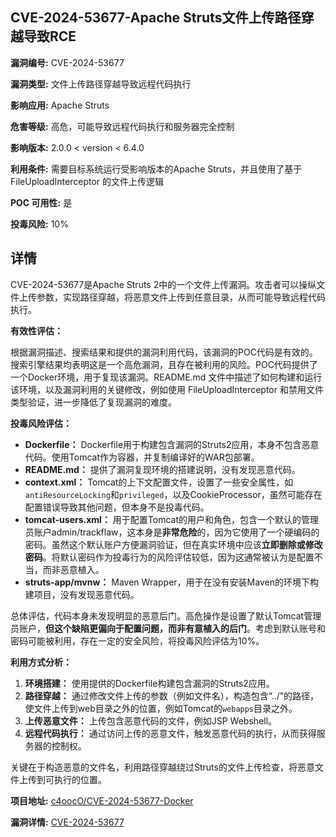 ## CVE-2024-53677-Apache Struts文件上传路径穿越导致RCE

**漏洞编号:** CVE-2024-53677

**漏洞类型:** 文件上传路径穿越导致远程代码执行

**影响应用:** Apache Struts

**危害等级:** 高危，可能导致远程代码执行和服务器完全控制

**影响版本:** 2.0.0 < version < 6.4.0

**利用条件:** 需要目标系统运行受影响版本的Apache Struts，并且使用了基于 FileUploadInterceptor 的文件上传逻辑

**POC 可用性:** 是

**投毒风险:** 10%

## 详情

CVE-2024-53677是Apache Struts 2中的一个文件上传漏洞。攻击者可以操纵文件上传参数，实现路径穿越，将恶意文件上传到任意目录，从而可能导致远程代码执行。

**有效性评估：**

根据漏洞描述、搜索结果和提供的漏洞利用代码，该漏洞的POC代码是有效的。搜索引擎结果均表明这是一个高危漏洞，且存在被利用的风险。POC代码提供了一个Docker环境，用于复现该漏洞。README.md 文件中描述了如何构建和运行该环境，以及漏洞利用的关键修改，例如使用 FileUploadInterceptor 和禁用文件类型验证，进一步降低了复现漏洞的难度。

**投毒风险评估：**

*   **Dockerfile：** Dockerfile用于构建包含漏洞的Struts2应用，本身不包含恶意代码。使用Tomcat作为容器，并复制编译好的WAR包部署。
*   **README.md：** 提供了漏洞复现环境的搭建说明，没有发现恶意代码。
*   **context.xml：** Tomcat的上下文配置文件，设置了一些安全属性，如`antiResourceLocking`和`privileged`，以及CookieProcessor，虽然可能存在配置错误导致其他问题，但本身不是投毒代码。
*   **tomcat-users.xml：** 用于配置Tomcat的用户和角色，包含一个默认的管理员账户admin/trackflaw，这本身是**非常危险**的，因为它使用了一个硬编码的密码。虽然这个默认账户方便漏洞验证，但在真实环境中应该**立即删除或修改密码**。将默认密码作为投毒行为的风险评估较低，因为这通常被认为是配置不当，而非恶意植入。
*   **struts-app/mvnw：** Maven Wrapper，用于在没有安装Maven的环境下构建项目，没有发现恶意代码。

总体评估，代码本身未发现明显的恶意后门。高危操作是设置了默认Tomcat管理员账户，**但这个缺陷更偏向于配置问题，而非有意植入的后门**。考虑到默认账号和密码可能被利用，存在一定的安全风险，将投毒风险评估为10%。

**利用方式分析：**

1.  **环境搭建：** 使用提供的Dockerfile构建包含漏洞的Struts2应用。
2.  **路径穿越：** 通过修改文件上传的参数（例如文件名），构造包含“../”的路径，使文件上传到web目录之外的位置，例如Tomcat的`webapps`目录之外。
3.  **上传恶意文件：** 上传包含恶意代码的文件，例如JSP Webshell。
4.  **远程代码执行：** 通过访问上传的恶意文件，触发恶意代码的执行，从而获得服务器的控制权。

关键在于构造恶意的文件名，利用路径穿越绕过Struts的文件上传检查，将恶意文件上传到可执行的位置。

**项目地址:** [c4oocO/CVE-2024-53677-Docker](https://github.com/c4oocO/CVE-2024-53677-Docker)

**漏洞详情:** [CVE-2024-53677](https://nvd.nist.gov/vuln/detail/CVE-2024-53677)